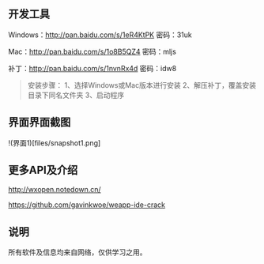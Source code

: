 开发工具
----------
Windows：http://pan.baidu.com/s/1eR4KtPK 密码：31uk

Mac：http://pan.baidu.com/s/1o8B5QZ4 密码：mljs

补丁：http://pan.baidu.com/s/1nvnRx4d 密码：idw8

>安装步骤：
>1、选择Windows或Mac版本进行安装
>2、解压补丁，覆盖安装目录下同名文件夹
>3、启动程序

界面界面截图
-----------
!(界面1)[files/snapshot1.png]



更多API及介绍
----------
http://wxopen.notedown.cn/

https://github.com/gavinkwoe/weapp-ide-crack

说明
----------
所有软件及信息均来自网络，仅供学习之用。
